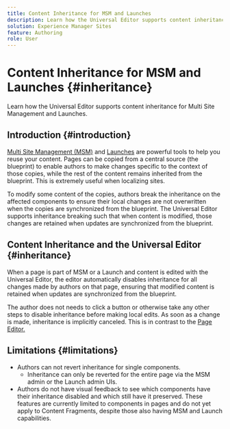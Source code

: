 ```yaml
---
title: Content Inheritance for MSM and Launches
description: Learn how the Universal Editor supports content inheritance for Multi Site Management and Launches.
solution: Experience Manager Sites
feature: Authoring
role: User
---
```


# Content Inheritance for MSM and Launches {#inheritance}

Learn how the Universal Editor supports content inheritance for Multi Site Management and Launches.

## Introduction {#introduction}

[Multi Site Management (MSM)](/help/sites-cloud/administering/msm/overview.md) and [Launches](/help/sites-cloud/authoring/launches/overview.md) are powerful tools to help you reuse your content. Pages can be copied from a central source (the blueprint) to enable authors to make changes specific to the context of those copies, while the rest of the content remains inherited from the blueprint. This is extremely useful when localizing sites.

To modify some content of the copies, authors break the inheritance on the affected components to ensure their local changes are not overwritten when the copies are synchronized from the blueprint. The Universal Editor supports inheritance breaking such that when content is modified, those changes are retained when updates are synchronized from the blueprint.

## Content Inheritance and the Universal Editor {#inheritance}

When a page is part of MSM or a Launch and content is edited with the Universal Editor, the editor automatically disables inheritance for all changes made by authors on that page, ensuring that modified content is retained when updates are synchronized from the blueprint.

The author does not needs to click a button or otherwise take any other steps to disable inheritance before making local edits. As soon as a change is made, inheritance is implicitly canceled. This is in contrast to the [Page Editor.](/help/sites-cloud/authoring/page-editor/edit-content.md#inherited-components)

## Limitations {#limitations}

* Authors can not revert inheritance for single components.
  * Inheritance can only be reverted for the entire page via the MSM admin or the Launch admin UIs.
* Authors do not have visual feedback to see which components have their inheritance disabled and which still have it preserved.
These features are currently limited to components in pages and do not yet apply to Content Fragments, despite those also having MSM and Launch capabilities.